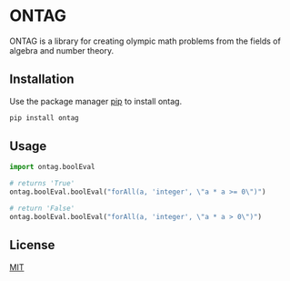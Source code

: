 # ONTAG

ONTAG is a library for creating olympic math problems from the fields of algebra and number theory.

## Installation

Use the package manager [pip](https://pip.pypa.io/en/stable/) to install ontag.

```bash
pip install ontag
```

## Usage

```python
import ontag.boolEval

# returns 'True'
ontag.boolEval.boolEval("forAll(a, 'integer', \"a * a >= 0\")")

# return 'False'
ontag.boolEval.boolEval("forAll(a, 'integer', \"a * a > 0\")")
```
## License
[MIT](https://choosealicense.com/licenses/mit/)

